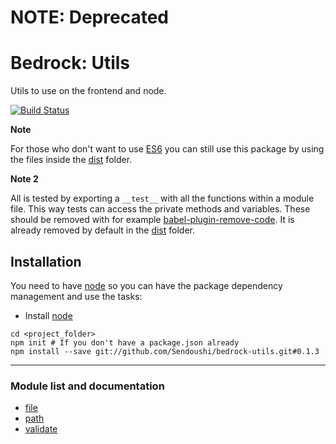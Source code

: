 # NOTE: Deprecated

# Bedrock: Utils

Utils to use on the frontend and node.

[![Build Status](https://travis-ci.org/Sendoushi/bedrock-utils.svg?branch=master)](https://travis-ci.org/Sendoushi/bedrock-utils)

**Note**

For those who don't want to use [ES6](http://es6-features.org/) you can still use this package by using the files inside the [dist](dist) folder.

**Note 2**

All is tested by exporting a `__test__` with all the functions within a module file. This way tests can access the private methods and variables.
These should be removed with for example [babel-plugin-remove-code](https://github.com/sendoushi/babel-plugin-remove-code). It is already removed by default in the [dist](dist) folder.

## Installation
You need to have [node](http://nodejs.org) so you can have the package dependency management and use the tasks:
- Install [node](http://nodejs.org)

```
cd <project_folder>
npm init # If you don't have a package.json already
npm install --save git://github.com/Sendoushi/bedrock-utils.git#0.1.3
```

------------------------

### Module list and documentation
- [file](docs/file.md)
- [path](docs/path.md)
- [validate](docs/validate.md)
